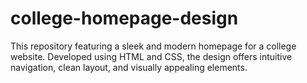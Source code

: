 # college-homepage-design
This repository featuring a sleek and modern homepage for a college website. Developed using HTML and CSS, the design offers intuitive navigation, clean layout, and visually appealing elements.

